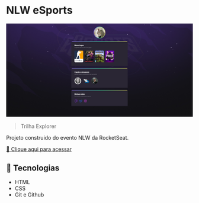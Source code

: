 # NLW eSports

![preview](./.github/preview.png)

> Trilha Explorer

Projeto construido do evento NLW da RocketSeat.

[🔗 Clique aqui para acessar](https://matrda.github.io/nlw-esports-explorer/)

## 🔧 Tecnologias

- HTML
- CSS
- Git e Github